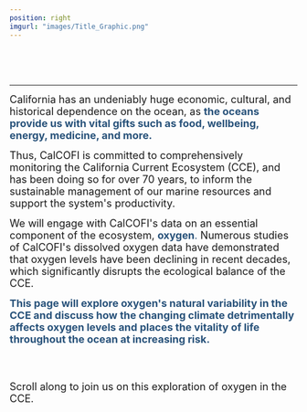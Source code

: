 ```yaml
---
position: right
imgurl: "images/Title_Graphic.png"
---
```

<br />
<br />
<br />

---

<font size="+1"> California has an undeniably huge economic, cultural, and historical dependence on the ocean, as <span style="color:#28527A"> **the oceans provide us with vital gifts such as food, wellbeing, energy, medicine, and more.** </span> </font>
  
<font size="+1"> Thus, CalCOFI is committed to comprehensively monitoring the California Current Ecosystem (CCE), and has been doing so for over 70 years, to inform the sustainable management of our marine resources and support the system's productivity. </font>
  
<font size="+1"> We will engage with CalCOFI's data on an essential component of the ecosystem, <span style="color:#28527A"> **oxygen**.</span> Numerous studies of CalCOFI's dissolved oxygen data have demonstrated that oxygen levels have been declining in recent decades, which significantly disrupts the ecological balance of the CCE. </font>

<font size="+1"> <span style="color:#28527A"> **This page will explore oxygen's natural variability in the CCE and discuss how the changing climate detrimentally affects oxygen levels and places the vitality of life throughout the ocean at increasing risk.** </span> </font>

<br />
<br />

<font size="+1"> Scroll along to join us on this exploration of oxygen in the CCE. </font>
